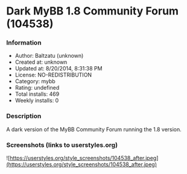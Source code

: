 # Dark MyBB 1.8 Community Forum (104538)

### Information
- Author: Baltzatu (unknown)
- Created at: unknown
- Updated at: 8/20/2014, 8:31:38 PM
- License: NO-REDISTRIBUTION
- Category: mybb
- Rating: undefined
- Total installs: 469
- Weekly installs: 0


### Description
A dark version of the MyBB Community Forum running the 1.8 version.


### Screenshots (links to userstyles.org)
![https://userstyles.org/style_screenshots/104538_after.jpeg](https://userstyles.org/style_screenshots/104538_after.jpeg)



